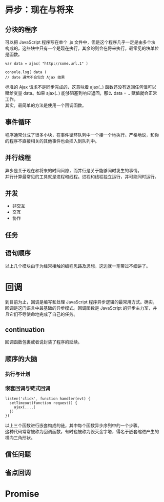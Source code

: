 # 异步：现在与将来

## 分块的程序

可以把 JavaScript 程序写在单个 .js 文件中，但是这个程序几乎一定是由多个块构成的。这些块中只有一个是现在执行，其余的则会在将来执行。最常见的块单位是函数。  
```
var data = ajax( "http://some.url.1" )

console.log( data )
// date 通常不会包含 Ajax 结果
```
标准的 Ajax 请求不是同步完成的，这意味着 ajax(..) 函数还没有返回任何值可以赋给变量 data。如果 ajax(..) 能够阻塞到响应返回，那么 data = .. 赋值就会正常工作。  
其实，最简单的方法是使用一个回调函数。

## 事件循环

程序通常分成了很多小块，在事件循环队列中一个接一个地执行。严格地说，和你的程序不直接相关的其他事件也会插入到队列中。

## 并行线程

异步是关于现在和将来的时间间隙，而并行是关于能够同时发生的事情。  
并行计算最常见的工具就是进程和线程。进程和线程独立运行，并可能同时运行。

## 并发

- 非交互
- 交互
- 协作

## 任务

## 语句顺序

以上几个模块由于为经常接触的编程思路及思想，这边就一笔带过不细讲了。

# 回调

到目前为止，回调是编写和处理 JavaScript 程序异步逻辑的最常用方式。确实，回调是这门语言中最基础的异步模式。回调函数是 JavaScript 的异步主力军，并且它们不辱使命地完成了自己的任务。

## continuation

回调函数包裹或者说封装了程序的延续。

## 顺序的大脑

### 执行与计划

### 嵌套回调与链式回调
```
listen('click', function handler(evt) {
  setTimeout(function request() {
    ajax(....)
  })
})
```
以上三个函数进行嵌套构成的链，其中每个函数异步序列中的一个步骤。  
这种代码常常被称为回调函数，有时也被称为毁灭金字塔，得名于嵌套缩进产生的横向三角形状。

## 信任问题

## 省点回调

# Promise